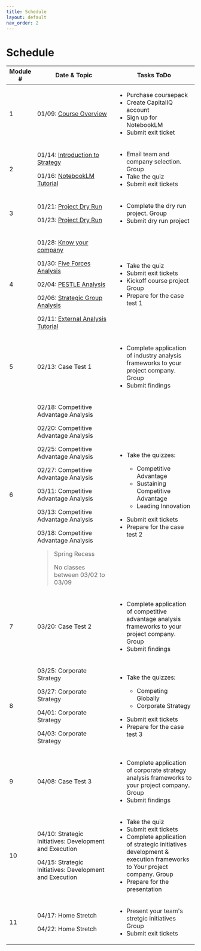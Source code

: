 ```yaml
---
title: Schedule
layout: default
nav_order: 2
---
```

# Schedule

<table style="table-layout: auto; width: 100%;">
  <thead>
    <tr>
      <th style="width: 5%">Module #</th>
      <th style="width: 42%">Date & Topic</th>
      <th>Tasks <span class="label label-red">ToDo</span></th>
    </tr>
  </thead>
  <tbody>
    <tr>
      <td>1</td>
      <td>
        <p><span>01/09</span>: <a href="/topics/overview">Course Overview</a></p>
      </td>
      <td>
        <p>
            <ul>
              <li> Purchase coursepack</li>
              <li> Create CapitalIQ account</li>
              <li> Sign up for NotebookLM</li>
              <li> Submit exit ticket</li>
            </ul>
        </p>
      </td>
    </tr>  
    <tr>
        <td>2</td>
        <td>
          <p>01/14: <a href="/topics/strategy-intro/">Introduction to Strategy</a></p>
          <p>01/16: <a href="/tutorials/notebooklm-guide/index">NotebookLM Tutorial</a></p>
        </td>
        <td>
          <p>
              <ul>
                <li>Email team and company selection. <span class="label label-purple">Group</span></li>
                <li> Take the quiz</li>
                <li> Submit exit tickets</li>
              </ul>
          </p>
        </td>
    </tr>
    <tr>
        <td>3</td>
        <td>
          <p>01/21: <a href= "company-analysis-project/dryrun">Project Dry Run</a></p>
          <p>01/23: <a href= "company-analysis-project/dryrun">Project Dry Run</a></p>
        </td>
        <td>
          <p>
              <ul>
                <li> Complete the dry run project. <span class="label label-purple">Group</span> </li>
                <li> Submit dry run project</li>
              </ul>
          </p>
        </td>
    </tr>
    <tr>
        <td>4</td>
        <td>
          <p>01/28: <a href= "/tutorials/know-your-company">Know your company</a></p>
          <p>01/30: <a href= "/topics/external/5forces">Five Forces Analysis</a></p>
          <p>02/04: <a href= "/topics/external/pestle">PESTLE Analysis</a></p>
          <p>02/06: <a href= "/topics/external/strategic-groups">Strategic Group Analysis</a></p>
          <p>02/11: <a href= "/tutorials/external-analysis/index">External Analysis Tutorial</a></p>
        </td>
        <td>
          <p>
              <ul>
                <li> Take the quiz</li>
                <li> Submit exit tickets</li>
                <li>Kickoff course project <span class="label label-purple">Group</span></li>
                <li>Prepare for the case test 1</li>
              </ul>
          </p>
        </td>
    </tr>
    <tr>
        <td>5</td>
        <td>
          <p>02/13: Case Test 1</p>
        </td>
        <td>
            <ul>
                <li>Complete application of industry analysis frameworks to your project company. <span class="label label-purple">Group</span></li>
                <li>Submit findings</li>
            </ul>
        </td>
    </tr>
    <tr>
        <td>6</td>
        <td>
          <p>02/18: Competitive Advantage Analysis</p>
          <p>02/20: Competitive Advantage Analysis</p>
          <p>02/25: Competitive Advantage Analysis</p>
          <p>02/27: Competitive Advantage Analysis</p>
          <p>03/11: Competitive Advantage Analysis</p>
          <p>03/13: Competitive Advantage Analysis</p>
          <p>03/18: Competitive Advantage Analysis</p>
          <blockquote class="note-title"><p>Spring Recess</p><p>No classes between 03/02 to 03/09</p></blockquote>
        </td>
        <td>
            <ul>
                <li>
                <p>Take the quizzes:
                    <ul>
                        <li>Competitive Advantage</li>
                        <li>Sustaining Competitive Advantage</li>
                        <li>Leading Innovation</li>
                    </ul>
                </p>
               </li>
                <li>Submit exit tickets</li>
                <li>Prepare for the case test 2</li>
              </ul> 
        </td>
    </tr>
    <tr>
        <td>7</td>
        <td>
          <p>03/20: Case Test 2</p>
        </td>
        <td>
            <ul>
                <li>Complete application of competitive advantage analysis frameworks to your project company. <span class="label label-purple">Group</span></li>
                <li>Submit findings</li>
            </ul>
        </td>
    </tr>
    <tr>
        <td>8</td>
        <td>
          <p>03/25: Corporate Strategy</p>
          <p>03/27: Corporate Strategy</p>
          <p>04/01: Corporate Strategy</p>
          <p>04/03: Corporate Strategy</p>
        </td>
        <td>
            <ul>
                <li>
                    <p>Take the quizzes:
                        <ul>
                            <li>Competing Globally</li>
                            <li>Corporate Strategy</li>
                        </ul>
                    </p>
                </li>
                <li>Submit exit tickets</li>
                <li>Prepare for the case test 3</li>
            </ul>
        </td>
    </tr>
    <tr>
      <td>9</td>
      <td>
        <p>04/08: Case Test 3</p>
      </td>
      <td>
          <ul>
              <li>Complete application of corporate strategy analysis frameworks to your project company. <span class="label label-purple">Group</span></li>
              <li>Submit findings</li>
          </ul>
      </td>
  </tr>
    <tr>
        <td>10</td>
        <td>
          <p>04/10: Strategic Initiatives: Development and Execution</p>
          <p>04/15: Strategic Initiatives: Development and Execution</p>
        </td>
        <td>
            <ul>
                <li>Take the quiz</li>
                <li>Submit exit tickets</li>
                <li>Complete application of strategic initiatives development & execution frameworks to Your project company. <span class="label label-purple">Group</span></li>
                <li>Prepare for the presentation</li>
            </ul>
        </td>
    </tr>
    <tr>
        <td>11</td>
        <td>
          <p>04/17: Home Stretch</p>
          <p>04/22: Home Stretch</p>
        </td>
        <td>
            <ul>
                <li>Present your team's stretgic initiatives <span class="label label-purple">Group</span></li>
                <li>Submit exit tickets</li>
            </ul>
        </td>
    </tr>
  </tbody>
</table>
